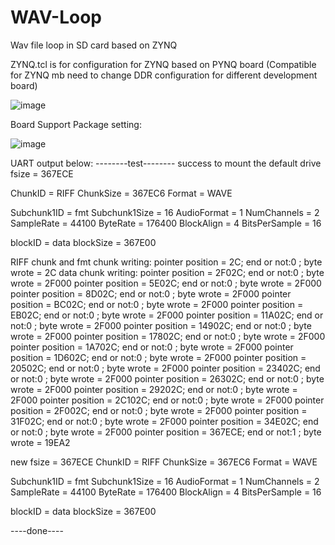 # WAV-Loop
Wav file loop in SD card based on ZYNQ

ZYNQ.tcl is for configuration for ZYNQ based on PYNQ board (Compatible for ZYNQ mb need to change DDR configuration for different development board)

![image](https://user-images.githubusercontent.com/102744628/173849195-33751eac-f943-4202-8016-d227288dc01d.png)

Board Support Package setting:
 
![image](https://user-images.githubusercontent.com/102744628/173850154-5f8abcc2-8cd4-446b-b7ac-5fecdef338d8.png)

UART output below:
--------test--------
success to mount the default drive
fsize = 367ECE


ChunkID = RIFF
ChunkSize = 367EC6
Format = WAVE


Subchunk1ID = fmt 
Subchunk1Size = 16
AudioFormat = 1
NumChannels = 2
SampleRate = 44100
ByteRate = 176400
BlockAlign = 4
BitsPerSample = 16


blockID = data
blockSize = 367E00


RIFF chunk and fmt chunk writing:
pointer position = 2C; end or not:0 ; byte wrote = 2C
data chunk writing:
pointer position = 2F02C; end or not:0 ; byte wrote = 2F000
pointer position = 5E02C; end or not:0 ; byte wrote = 2F000
pointer position = 8D02C; end or not:0 ; byte wrote = 2F000
pointer position = BC02C; end or not:0 ; byte wrote = 2F000
pointer position = EB02C; end or not:0 ; byte wrote = 2F000
pointer position = 11A02C; end or not:0 ; byte wrote = 2F000
pointer position = 14902C; end or not:0 ; byte wrote = 2F000
pointer position = 17802C; end or not:0 ; byte wrote = 2F000
pointer position = 1A702C; end or not:0 ; byte wrote = 2F000
pointer position = 1D602C; end or not:0 ; byte wrote = 2F000
pointer position = 20502C; end or not:0 ; byte wrote = 2F000
pointer position = 23402C; end or not:0 ; byte wrote = 2F000
pointer position = 26302C; end or not:0 ; byte wrote = 2F000
pointer position = 29202C; end or not:0 ; byte wrote = 2F000
pointer position = 2C102C; end or not:0 ; byte wrote = 2F000
pointer position = 2F002C; end or not:0 ; byte wrote = 2F000
pointer position = 31F02C; end or not:0 ; byte wrote = 2F000
pointer position = 34E02C; end or not:0 ; byte wrote = 2F000
pointer position = 367ECE; end or not:1 ; byte wrote = 19EA2


new fsize = 367ECE
ChunkID = RIFF
ChunkSize = 367EC6
Format = WAVE


Subchunk1ID = fmt 
Subchunk1Size = 16
AudioFormat = 1
NumChannels = 2
SampleRate = 44100
ByteRate = 176400
BlockAlign = 4
BitsPerSample = 16


blockID = data
blockSize = 367E00


----done----
